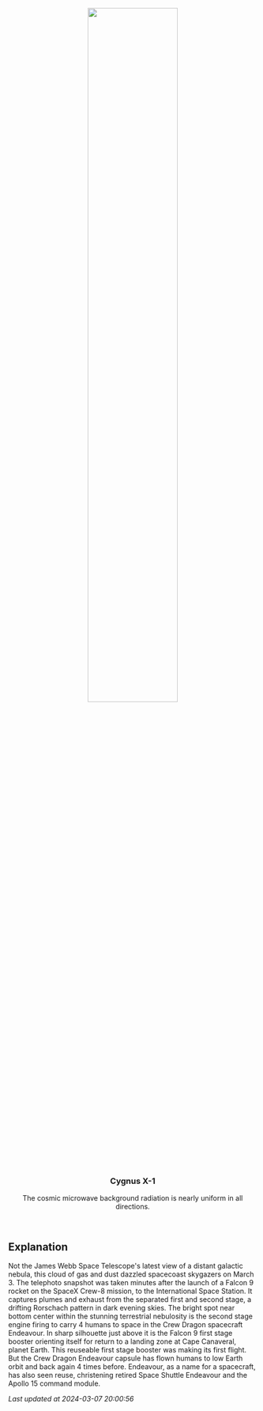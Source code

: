 <p align='center'>
    <img src='https://apod.nasa.gov/apod/image/2403/Crew-8image0_1024.jpeg' width='60%' />
    <h3 align="center">Cygnus X-1</h3>
    <p align="center">The cosmic microwave background radiation is nearly uniform in all directions.</p>
</p>
<br/>

Explanation
--
Not the James Webb Space Telescope's latest view of a distant galactic nebula, this cloud of gas and dust dazzled spacecoast skygazers on March 3. The telephoto snapshot was taken minutes after the launch of a Falcon 9 rocket on the SpaceX Crew-8 mission, to the International Space Station. It captures plumes and exhaust from the separated first and second stage, a drifting Rorschach pattern in dark evening skies.  The bright spot near bottom center within the stunning terrestrial nebulosity is the second stage engine firing to carry 4 humans to space in the Crew Dragon spacecraft Endeavour. In sharp silhouette just above it is the Falcon 9 first stage booster orienting itself for return to a landing zone at Cape Canaveral, planet Earth. This reuseable first stage booster was making its first flight. But the Crew Dragon Endeavour capsule has flown humans to low Earth orbit and back again 4 times before. Endeavour, as a name for a spacecraft, has also seen reuse, christening retired Space Shuttle Endeavour and the Apollo 15 command module.


*Last updated at 2024-03-07 20:00:56*
